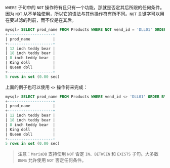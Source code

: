 `WHERE` 子句中的 `NOT` 操作符有且只有一个功能，那就是否定其后所跟的任何条件。因为 `NOT` 从不单独使用，所以它的语法与其他操作符有所不同。`NOT` 关键字可以用在要过滤的列前，而不仅是在其后。

```sql
mysql> SELECT prod_name FROM Products WHERE NOT vend_id = 'DLL01' ORDER BY prod_name;
+--------------------+
| prod_name          |
+--------------------+
| 12 inch teddy bear |
| 18 inch teddy bear |
| 8 inch teddy bear  |
| King doll          |
| Queen doll         |
+--------------------+
5 rows in set (0.00 sec)
```

上面的例子也可以使用 `<>` 操作符来完成：

```sql
mysql> SELECT prod_name FROM Products WHERE vend_id <> 'DLL01' ORDER BY prod_name;
+--------------------+
| prod_name          |
+--------------------+
| 12 inch teddy bear |
| 18 inch teddy bear |
| 8 inch teddy bear  |
| King doll          |
| Queen doll         |
+--------------------+
5 rows in set (0.00 sec)
```

> 注意：`MariaDB` 支持使用 `NOT` 否定 `IN`、`BETWEEN` 和 `EXISTS` 子句。大多数 `DBMS` 允许使用 `NOT` 否定任何条件。
